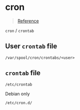 # cron

> [Reference](https://www.computerhope.com/unix/ucrontab.htm)

`cron` / `crontab`

## User `crontab` file

```
/var/spool/cron/crontabs/<user>
```

## `crontab` file

```bash
/etc/crontab
```

Debian only

```bash
/etc/cron.d/
```
